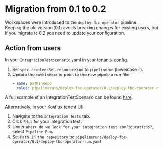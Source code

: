 # Migration from 0.1 to 0.2
Workspaces were introduced to the `deploy-fbc-operator` pipeline.  
Keeping the old version (0.1) avoids breaking changes for existing users, but if you migrate to 0.2 you need to update your configuration.

## Action from users

In your `IntegrationTestScenario` yaml in your [tenants-config](https://gitlab.cee.redhat.com/releng/konflux-release-data/-/tree/main/tenants-config?ref_type=heads):
1. Set `spec.resolverRef.resourceKind` to `pipelinerun` (lowercase `r`).  
2. Update the `pathInRepo` to point to the new pipeline run file:
    ```yaml
    - name: pathInRepo
      value: pipelineruns/deploy-fbc-operator/0.1/deploy-fbc-operator-run.yaml
    ```
A full example of an IntegrationTestScenario can be found [here](https://gitlab.cee.redhat.com/releng/konflux-release-data/-/blob/main/tenants-config/cluster/stone-prd-rh01/tenants/konflux-samples-tenant/integration-test-scenarios.yaml?ref_type=heads#L24).

Alternatively, in your Konflux tenant UI:
1. Navigate to the `Integration Tests` tab.
2. Click `Edit` for your integration test.
3. Under `Where do we look for your integration test configurations?`, select `Pipeline Run`.
4. Set `Path in the repository` to:
`pipelineruns/deploy-fbc-operator/0.1/deploy-fbc-operator-run.yaml`
